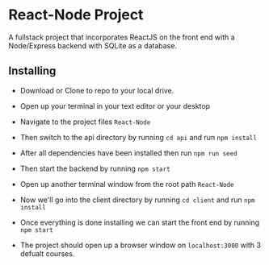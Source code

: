 # React-Node Project

A fullstack project that incorporates ReactJS on the front end with a Node/Express backend with SQLite as a database.

## Installing

- Download or Clone to repo to your local drive.

- Open up your terminal in your text editor or your desktop

- Navigate to the project files `React-Node`

- Then switch to the api directory by running `cd api` and run `npm install`

- After all dependencies have been installed then run `npm run seed`

- Then start the backend by running `npm start`

- Open up another terminal window from the root path `React-Node`

- Now we'll go into the client directory by running `cd client` and run `npm install`

- Once everything is done installing we can start the front end by running `npm start`

- The project should open up a browser window on `localhost:3000` with 3 defualt courses.
